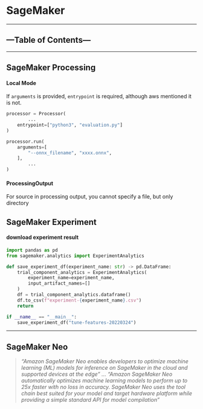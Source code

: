 # SageMaker

---

## —Table of Contents—

---

## SageMaker Processing

#### Local Mode

If `arguments` is provided, `entrypoint` is required, although aws mentioned it is not. 

```python
processor = Processor(
		...
    entrypoint=["python3", "evaluation.py"]
)

processor.run(
    arguments=[
        "--onnx_filename", "xxxx.onnx",
    ],
		...
)
```

#### ProcessingOutput

For source in processing output, you cannot specify a file, but only directory

## SageMaker Experiment

#### download experiment result

```python
import pandas as pd
from sagemaker.analytics import ExperimentAnalytics

def save_experiment_df(experiment_name: str) -> pd.DataFrame:
    trial_component_analytics = ExperimentAnalytics(
        experiment_name=experiment_name,
        input_artifact_names=[]
    )
    df = trial_component_analytics.dataframe()
    df.to_csv(f"experiment-{experiment_name}.csv")
    return

if __name__ == "__main__":
    save_experiment_df("tune-features-20220324")
```

---

## SageMaker Neo

> *“Amazon SageMaker Neo enables developers to optimize machine learning (ML) models for inference on SageMaker in the cloud and supported devices at the edge” … “Amazon SageMaker Neo automatically optimizes machine learning models to perform up to 25x faster with no loss in accuracy. SageMaker Neo uses the tool chain best suited for your model and target hardware platform while providing a simple standard API for model compilation”*
>